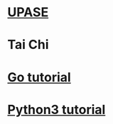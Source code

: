 # [UPASE](https://thoughtbot.com/upcase)
# Tai Chi
# [Go tutorial](https://www.tutorialspoint.com/go/index.htm)
# [Python3 tutorial](https://www.tutorialspoint.com/python3/index.htm)
